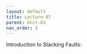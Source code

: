 ```yaml
---
layout: default
title: Lecture-07
parent: Unit-03
nav_order: 2
---
```


Introduction to Stacking Faults:
